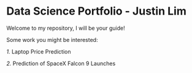 # Data Science Portfolio - Justin Lim
Welcome to my repository, I will be your guide!

Some work you might be interested:

*1.* Laptop Price Prediction 

*2.* Prediction of SpaceX Falcon 9 Launches
